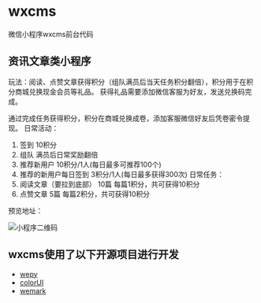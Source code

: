 # wxcms

微信小程序wxcms前台代码


## 资讯文章类小程序

玩法：阅读、点赞文章获得积分（组队满员后当天任务积分翻倍），积分用于在积分商城兑换现金会员等礼品。
获得礼品需要添加微信客服为好友，发送兑换码完成。

通过完成任务获得积分，积分在商城兑换成卷，添加客服微信好友后凭卷密令提现。
日常活动：
1. 签到 10积分
2. 组队  满员后日常奖励翻倍
3. 推荐新用户 10积分/1人(每日最多可推荐100个)
4. 推荐的新用户每日签到 3积分/1人(每日最多获得300次)
日常任务：
1. 阅读文章（要拉到底部） 10篇 每篇1积分，共可获得10积分
2. 点赞文章 5篇 每篇2积分，共可获得10积分

预览地址：

![小程序二维码](https://wx1.wechatrank.com/base64img/20190407111539.jpeg)

## wxcms使用了以下开源项目进行开发

* [wepy](https://github.com/Tencent/wepy)
* [colorUI](https://github.com/weilanwl/ColorUI)
* [wemark](https://github.com/TooBug/wemark)
 

